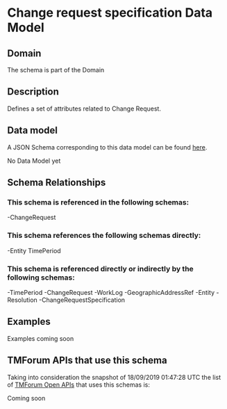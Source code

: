 # Change request specification Data Model

## Domain

The  schema is part of the  Domain

## Description

Defines a set of attributes related to Change Request.

## Data model

A JSON Schema corresponding to this data model can be found
[here](https://github.com/tmforum-rand/schemas/blob/master/Common/ChangeRequestSpecification.schema.json).

No Data Model yet

## Schema Relationships

### This schema is referenced in the following schemas:

-ChangeRequest

### This schema references the following schemas directly:

-Entity
TimePeriod

### This schema is referenced directly or indirectly by the following schemas:

-TimePeriod
-ChangeRequest
-WorkLog
-GeographicAddressRef
-Entity
-Resolution
-ChangeRequestSpecification



## Examples

Examples coming soon

## TMForum APIs that use this schema

Taking into consideration the snapshot of 18/09/2019 01:47:28 UTC the list of [TMForum Open APIs](https://www.tmforum.org/open-apis/) that uses this schemas is:

Coming soon